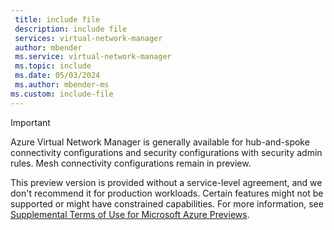 ```yaml
---
 title: include file
 description: include file
 services: virtual-network-manager
 author: mbender
 ms.service: virtual-network-manager
 ms.topic: include
 ms.date: 05/03/2024
 ms.author: mbender-ms
ms.custom: include-file
---
```


> [!IMPORTANT]
> Azure Virtual Network Manager is generally available for hub-and-spoke connectivity configurations and security configurations with security admin rules. Mesh connectivity configurations remain in preview.
>
> This preview version is provided without a service-level agreement, and we don't recommend it for production workloads. Certain features might not be supported or might have constrained capabilities. For more information, see [Supplemental Terms of Use for Microsoft Azure Previews](https://azure.microsoft.com/support/legal/preview-supplemental-terms/).
